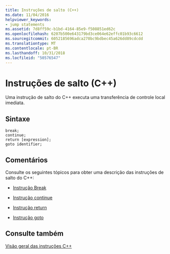 ```yaml
---
title: Instruções de salto (C++)
ms.date: 11/04/2016
helpviewer_keywords:
- jump statements
ms.assetid: 7d8ff59c-b1bd-4164-85e9-f508851ed62c
ms.openlocfilehash: 6207b500e643179bd3ce064e62effc01b93c6612
ms.sourcegitcommit: 6052185696adca270bc9bdbec45a626dd89cdcdd
ms.translationtype: MT
ms.contentlocale: pt-BR
ms.lasthandoff: 10/31/2018
ms.locfileid: "50576547"
---
```

# <a name="jump-statements-c"></a>Instruções de salto (C++)

Uma instrução de salto do C++ executa uma transferência de controle local imediata.

## <a name="syntax"></a>Sintaxe

```
break;
continue;
return [expression];
goto identifier;
```

## <a name="remarks"></a>Comentários

Consulte os seguintes tópicos para obter uma descrição das instruções de salto do C++:

- [Instrução Break](../cpp/break-statement-cpp.md)

- [Instrução continue](../cpp/continue-statement-cpp.md)

- [Instrução return](../cpp/return-statement-cpp.md)

- [Instrução goto](../cpp/goto-statement-cpp.md)

## <a name="see-also"></a>Consulte também

[Visão geral das instruções C++](../cpp/overview-of-cpp-statements.md)